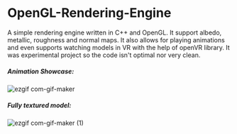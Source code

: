 # OpenGL-Rendering-Engine
A simple rendering engine written in C++ and OpenGL. It support albedo, metallic, roughness and normal maps. It also allows for playing animations and even supports watching models in VR with the help of openVR library.
It was experimental project so the code isn't optimal nor very clean.

##### Animation Showcase:

![ezgif com-gif-maker](https://user-images.githubusercontent.com/21182768/157209874-74072228-586e-4e7a-99f3-b1278c2eccb8.gif)

##### Fully textured model:

![ezgif com-gif-maker (1)](https://user-images.githubusercontent.com/21182768/157209887-1e4cd2ee-825c-45d6-bb20-339486e44e77.gif)

